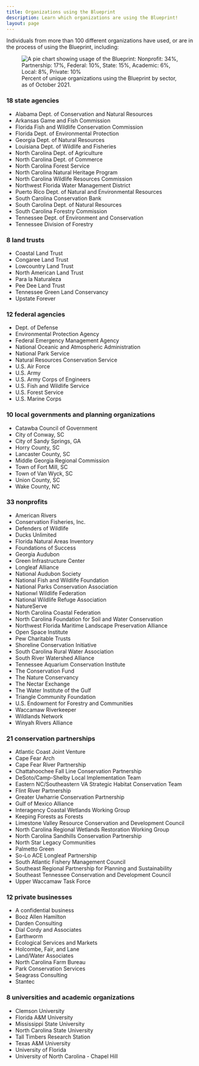 ```yaml
---
title: Organizations using the Blueprint
description: Learn which organizations are using the Blueprint!
layout: page
---
```

Individuals from more than 100 different organizations have used, or are in the process of using the Blueprint, including:

<figure class="image-right">
  <img src="{{ site.baseurl }}/images/BlueprintUserChart_10-20-21.png" alt="A pie chart showing usage of the Blueprint: Nonprofit: 34%, Partnership: 17%, Federal: 10%, State: 15%, Academic: 6%, Local: 8%, Private: 10%"/>
  <figcaption>Percent of unique organizations using the Blueprint by sector, as of October 2021.</figcaption>
</figure>

### 18 state agencies

- Alabama Dept. of Conservation and Natural Resources
- Arkansas Game and Fish Commission
- Florida Fish and Wildlife Conservation Commission
- Florida Dept. of Environmental Protection
- Georgia Dept. of Natural Resources
- Louisiana Dept. of Wildlife and Fisheries
- North Carolina Dept. of Agriculture
- North Carolina Dept. of Commerce
- North Carolina Forest Service
- North Carolina Natural Heritage Program
- North Carolina Wildlife Resources Commission
- Northwest Florida Water Management District
- Puerto Rico Dept. of Natural and Environmental Resources
- South Carolina Conservation Bank
- South Carolina Dept. of Natural Resources
- South Carolina Forestry Commission
- Tennessee Dept. of Environment and Conservation
- Tennessee Division of Forestry

### 8 land trusts

- Coastal Land Trust
- Congaree Land Trust
- Lowcountry Land Trust
- North American Land Trust
- Para la Naturaleza
- Pee Dee Land Trust
- Tennessee Green Land Conservancy
- Upstate Forever

### 12 federal agencies

- Dept. of Defense
- Environmental Protection Agency
- Federal Emergency Management Agency
- National Oceanic and Atmospheric Administration
- National Park Service
- Natural Resources Conservation Service
- U.S. Air Force
- U.S. Army
- U.S. Army Corps of Engineers
- U.S. Fish and Wildlife Service
- U.S. Forest Service
- U.S. Marine Corps

### 10 local governments and planning organizations

- Catawba Council of Government
- City of Conway, SC
- City of Sandy Springs, GA
- Horry County, SC
- Lancaster County, SC
- Middle Georgia Regional Commission
- Town of Fort Mill, SC
- Town of Van Wyck, SC
- Union County, SC
- Wake County, NC

### 33 nonprofits

- American Rivers
- Conservation Fisheries, Inc.
- Defenders of Wildlife
- Ducks Unlimited
- Florida Natural Areas Inventory
- Foundations of Success
- Georgia Audubon
- Green Infrastructure Center
- Longleaf Alliance
- National Audubon Society
- National Fish and Wildlife Foundation
- National Parks Conservation Association
- Nationwl Wildlife Federation
- National Wildlife Refuge Association
- NatureServe
- North Carolina Coastal Federation
- North Carolina Foundation for Soil and Water Conservation
- Northwest Florida Maritime Landscape Preservation Alliance
- Open Space Institute
- Pew Charitable Trusts
- Shoreline Conservation Initiative
- South Carolina Rural Water Association
- South River Watershed Alliance
- Tennessee Aquarium Conservation Institute
- The Conservation Fund
- The Nature Conservancy
- The Nectar Exchange
- The Water Institute of the Gulf
- Triangle Community Foundation
- U.S. Endowment for Forestry and Communities
- Waccamaw Riverkeeper
- Wildlands Network
- Winyah Rivers Alliance

### 21 conservation partnerships

- Atlantic Coast Joint Venture
- Cape Fear Arch
- Cape Fear River Partnership
- Chattahoochee Fall Line Conservation Partnership
- DeSoto/Camp-Shelby Local Implementation Team
- Eastern NC/Southeastern VA Strategic Habitat Conservation Team
- Flint River Partnership
- Greater Uwharrie Conservation Partnership
- Gulf of Mexico Alliance
- Interagency Coastal Wetlands Working Group
- Keeping Forests as Forests
- Limestone Valley Resource Conservation and Development Council
- North Carolina Regional Wetlands Restoration Working Group
- North Carolina Sandhills Conservation Partnership
- North Star Legacy Communities
- Palmetto Green
- So-Lo ACE Longleaf Partnership
- South Atlantic Fishery Management Council
- Southeast Regional Partnership for Planning and Sustainability
- Southeast Tennessee Conservation and Development Council
- Upper Waccamaw Task Force

### 12 private businesses

- A confidential business
- Booz Allen Hamilton
- Darden Consulting
- Dial Cordy and Associates
- Earthworm
- Ecological Services and Markets
- Holcombe, Fair, and Lane
- Land/Water Associates
- North Carolina Farm Bureau
- Park Conservation Services
- Seagrass Consulting
- Stantec

### 8 universities and academic organizations

- Clemson University
- Florida A&M University
- Mississippi State University
- North Carolina State University
- Tall Timbers Research Station
- Texas A&M University
- University of Florida
- University of North Carolina - Chapel Hill
